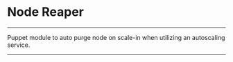 # Node Reaper

---

Puppet module to auto purge node on scale-in when utilizing an autoscaling service.

---
